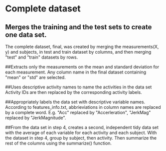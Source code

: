 # Complete dataset

## Merges the training and the test sets to create one data set.
The complete dataset, final, was created by merging the measurements(X, y) and subjects, in test and train dataset by columns, and then merging "test" and "train" datasets by rows.

##Extracts only the measurements on the mean and standard deviation for each measurement.
Any column name in the final dataset containing "mean" or "std" are selected.

##Uses descriptive activity names to name the activities in the data set
Activity IDs are then replaced by the corresponding activity labels.

##Appropriately labels the data set with descriptive variable names.
According to features_info.txt, abbrieviations in column names are replaced by a complete word. E.g. "Acc" replaced by "Accerleration", "JerkMag" replaced by "JerkMagnitude". 

##From the data set in step 4, creates a second, independent tidy data set with the average of each variable for each activity and each subject.
With the dataset in step 4, group by subject, then activity. Then summarize the rest of the columns using the summarize() function.
